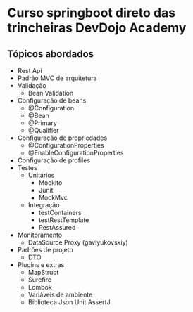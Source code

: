 # Curso springboot direto das trincheiras DevDojo Academy #

## Tópicos abordados ##

- Rest Api
- Padrão MVC de arquitetura
- Validação
  - Bean Validation
- Configuração de beans
  - @Configuration
  - @Bean
  - @Primary
  - @Qualifier
- Configuração de propriedades
  - @ConfigurationProperties
  - @EnableConfigurationProperties
- Configuração de profiles
- Testes
  - Unitários
    - Mockito
    - Junit
    - MockMvc
  - Integração
    - testContainers
    - testRestTemplate
    - RestAssured
- Monitoramento
  - DataSource Proxy (gavlyukovskiy)
- Padrões de projeto
    - DTO
- Plugins e extras
  - MapStruct
  - Surefire
  - Lombok
  - Variáveis de ambiente
  - Biblioteca Json Unit AssertJ



